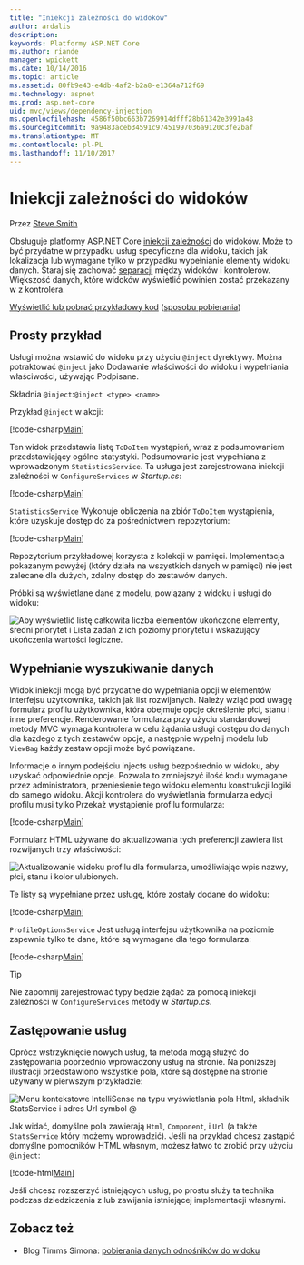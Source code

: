 ```yaml
---
title: "Iniekcji zależności do widoków"
author: ardalis
description: 
keywords: Platformy ASP.NET Core
ms.author: riande
manager: wpickett
ms.date: 10/14/2016
ms.topic: article
ms.assetid: 80fb9e43-e4db-4af2-b2a8-e1364a712f69
ms.technology: aspnet
ms.prod: asp.net-core
uid: mvc/views/dependency-injection
ms.openlocfilehash: 4586f50bc663b7269914dfff28b61342e3991a48
ms.sourcegitcommit: 9a9483aceb34591c97451997036a9120c3fe2baf
ms.translationtype: MT
ms.contentlocale: pl-PL
ms.lasthandoff: 11/10/2017
---
```

# <a name="dependency-injection-into-views"></a>Iniekcji zależności do widoków

Przez [Steve Smith](https://ardalis.com/)

Obsługuje platformy ASP.NET Core [iniekcji zależności](xref:fundamentals/dependency-injection) do widoków. Może to być przydatne w przypadku usług specyficzne dla widoku, takich jak lokalizacja lub wymagane tylko w przypadku wypełnianie elementy widoku danych. Staraj się zachować [separacji](http://deviq.com/separation-of-concerns/) między widoków i kontrolerów. Większość danych, które widoków wyświetlić powinien zostać przekazany w z kontrolera.

[Wyświetlić lub pobrać przykładowy kod](https://github.com/aspnet/Docs/tree/master/aspnetcore/mvc/views/dependency-injection/sample) ([sposobu pobierania](xref:tutorials/index#how-to-download-a-sample))

## <a name="a-simple-example"></a>Prosty przykład

Usługi można wstawić do widoku przy użyciu `@inject` dyrektywy. Można potraktować `@inject` jako Dodawanie właściwości do widoku i wypełniania właściwości, używając Podpisane.

Składnia `@inject`:`@inject <type> <name>`

Przykład `@inject` w akcji:

[!code-csharp[Main](../../mvc/views/dependency-injection/sample/src/ViewInjectSample/Views/ToDo/Index.cshtml?highlight=4,5,15,16,17)]

Ten widok przedstawia listę `ToDoItem` wystąpień, wraz z podsumowaniem przedstawiający ogólne statystyki. Podsumowanie jest wypełniana z wprowadzonym `StatisticsService`. Ta usługa jest zarejestrowana iniekcji zależności w `ConfigureServices` w *Startup.cs*:

[!code-csharp[Main](../../mvc/views/dependency-injection/sample/src/ViewInjectSample/Startup.cs?highlight=6,7&range=15-22)]

`StatisticsService` Wykonuje obliczenia na zbiór `ToDoItem` wystąpienia, które uzyskuje dostęp do za pośrednictwem repozytorium:

[!code-csharp[Main](../../mvc/views/dependency-injection/sample/src/ViewInjectSample/Model/Services/StatisticsService.cs?highlight=15,20,26)]

Repozytorium przykładowej korzysta z kolekcji w pamięci. Implementacja pokazanym powyżej (który działa na wszystkich danych w pamięci) nie jest zalecane dla dużych, zdalny dostęp do zestawów danych.

Próbki są wyświetlane dane z modelu, powiązany z widoku i usługi do widoku:

![Aby wyświetlić listę całkowita liczba elementów ukończone elementy, średni priorytet i Lista zadań z ich poziomy priorytetu i wskazujący ukończenia wartości logiczne.](dependency-injection/_static/screenshot.png)

## <a name="populating-lookup-data"></a>Wypełnianie wyszukiwanie danych

Widok iniekcji mogą być przydatne do wypełniania opcji w elementów interfejsu użytkownika, takich jak list rozwijanych. Należy wziąć pod uwagę formularz profilu użytkownika, która obejmuje opcje określenie płci, stanu i inne preferencje. Renderowanie formularza przy użyciu standardowej metody MVC wymaga kontrolera w celu żądania usługi dostępu do danych dla każdego z tych zestawów opcje, a następnie wypełnij modelu lub `ViewBag` każdy zestaw opcji może być powiązane.

Informacje o innym podejściu injects usług bezpośrednio w widoku, aby uzyskać odpowiednie opcje. Pozwala to zmniejszyć ilość kodu wymagane przez administratora, przeniesienie tego widoku elementu konstrukcji logiki do samego widoku. Akcji kontrolera do wyświetlania formularza edycji profilu musi tylko Przekaż wystąpienie profilu formularza:

[!code-csharp[Main](../../mvc/views/dependency-injection/sample/src/ViewInjectSample/Controllers/ProfileController.cs?highlight=9,19)]

Formularz HTML używane do aktualizowania tych preferencji zawiera list rozwijanych trzy właściwości:

![Aktualizowanie widoku profilu dla formularza, umożliwiając wpis nazwy, płci, stanu i kolor ulubionych.](dependency-injection/_static/updateprofile.png)

Te listy są wypełniane przez usługę, które zostały dodane do widoku:

[!code-csharp[Main](../../mvc/views/dependency-injection/sample/src/ViewInjectSample/Views/Profile/Index.cshtml?highlight=4,16,17,21,22,26,27)]

`ProfileOptionsService` Jest usługą interfejsu użytkownika na poziomie zapewnia tylko te dane, które są wymagane dla tego formularza:

[!code-csharp[Main](../../mvc/views/dependency-injection/sample/src/ViewInjectSample/Model/Services/ProfileOptionsService.cs?highlight=7,13,24)]

>[!TIP]
> Nie zapomnij zarejestrować typy będzie żądać za pomocą iniekcji zależności w `ConfigureServices` metody w *Startup.cs*.

## <a name="overriding-services"></a>Zastępowanie usług

Oprócz wstrzyknięcie nowych usług, ta metoda mogą służyć do zastępowania poprzednio wprowadzony usług na stronie. Na poniższej ilustracji przedstawiono wszystkie pola, które są dostępne na stronie używany w pierwszym przykładzie:

![Menu kontekstowe IntelliSense na typu wyświetlania pola Html, składnik StatsService i adres Url symbol @](dependency-injection/_static/razor-fields.png)

Jak widać, domyślne pola zawierają `Html`, `Component`, i `Url` (a także `StatsService` który możemy wprowadzić). Jeśli na przykład chcesz zastąpić domyślne pomocników HTML własnym, możesz łatwo to zrobić przy użyciu `@inject`:

[!code-html[Main](../../mvc/views/dependency-injection/sample/src/ViewInjectSample/Views/Helper/Index.cshtml?highlight=3,11)]

Jeśli chcesz rozszerzyć istniejących usług, po prostu służy ta technika podczas dziedziczenia z lub zawijania istniejącej implementacji własnymi.

## <a name="see-also"></a>Zobacz też

* Blog Timms Simona: [pobierania danych odnośników do widoku](http://blog.simontimms.com/2015/06/09/getting-lookup-data-into-you-view/)
